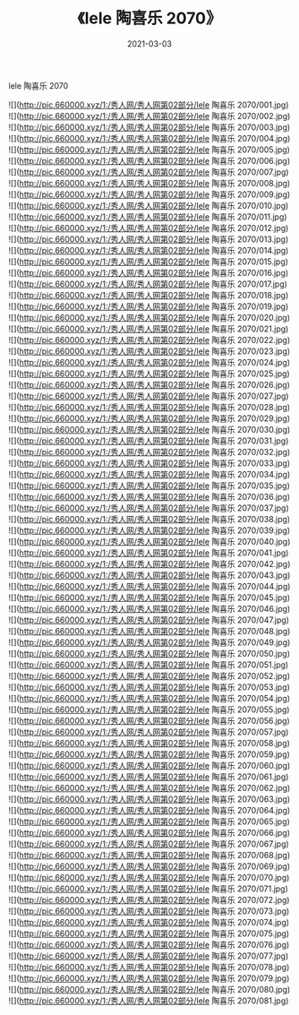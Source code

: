 ﻿---
layout: post
title:  《lele 陶喜乐 2070》
date:   2021-03-03
img: http://pic.660000.xyz/1:/秀人网/秀人网第02部分/lele 陶喜乐 2070/000.jpg
categories: [美女, 清纯, 唯美]
---

lele 陶喜乐 2070

  ![](http://pic.660000.xyz/1:/秀人网/秀人网第02部分/lele 陶喜乐 2070/001.jpg) <br> ![](http://pic.660000.xyz/1:/秀人网/秀人网第02部分/lele 陶喜乐 2070/002.jpg) <br> ![](http://pic.660000.xyz/1:/秀人网/秀人网第02部分/lele 陶喜乐 2070/003.jpg) <br> ![](http://pic.660000.xyz/1:/秀人网/秀人网第02部分/lele 陶喜乐 2070/004.jpg) <br> ![](http://pic.660000.xyz/1:/秀人网/秀人网第02部分/lele 陶喜乐 2070/005.jpg) <br> ![](http://pic.660000.xyz/1:/秀人网/秀人网第02部分/lele 陶喜乐 2070/006.jpg) <br> ![](http://pic.660000.xyz/1:/秀人网/秀人网第02部分/lele 陶喜乐 2070/007.jpg) <br> ![](http://pic.660000.xyz/1:/秀人网/秀人网第02部分/lele 陶喜乐 2070/008.jpg) <br> ![](http://pic.660000.xyz/1:/秀人网/秀人网第02部分/lele 陶喜乐 2070/009.jpg) <br> ![](http://pic.660000.xyz/1:/秀人网/秀人网第02部分/lele 陶喜乐 2070/010.jpg) <br> ![](http://pic.660000.xyz/1:/秀人网/秀人网第02部分/lele 陶喜乐 2070/011.jpg) <br> ![](http://pic.660000.xyz/1:/秀人网/秀人网第02部分/lele 陶喜乐 2070/012.jpg) <br> ![](http://pic.660000.xyz/1:/秀人网/秀人网第02部分/lele 陶喜乐 2070/013.jpg) <br> ![](http://pic.660000.xyz/1:/秀人网/秀人网第02部分/lele 陶喜乐 2070/014.jpg) <br> ![](http://pic.660000.xyz/1:/秀人网/秀人网第02部分/lele 陶喜乐 2070/015.jpg) <br> ![](http://pic.660000.xyz/1:/秀人网/秀人网第02部分/lele 陶喜乐 2070/016.jpg) <br> ![](http://pic.660000.xyz/1:/秀人网/秀人网第02部分/lele 陶喜乐 2070/017.jpg) <br> ![](http://pic.660000.xyz/1:/秀人网/秀人网第02部分/lele 陶喜乐 2070/018.jpg) <br> ![](http://pic.660000.xyz/1:/秀人网/秀人网第02部分/lele 陶喜乐 2070/019.jpg) <br> ![](http://pic.660000.xyz/1:/秀人网/秀人网第02部分/lele 陶喜乐 2070/020.jpg) <br> ![](http://pic.660000.xyz/1:/秀人网/秀人网第02部分/lele 陶喜乐 2070/021.jpg) <br> ![](http://pic.660000.xyz/1:/秀人网/秀人网第02部分/lele 陶喜乐 2070/022.jpg) <br> ![](http://pic.660000.xyz/1:/秀人网/秀人网第02部分/lele 陶喜乐 2070/023.jpg) <br> ![](http://pic.660000.xyz/1:/秀人网/秀人网第02部分/lele 陶喜乐 2070/024.jpg) <br> ![](http://pic.660000.xyz/1:/秀人网/秀人网第02部分/lele 陶喜乐 2070/025.jpg) <br> ![](http://pic.660000.xyz/1:/秀人网/秀人网第02部分/lele 陶喜乐 2070/026.jpg) <br> ![](http://pic.660000.xyz/1:/秀人网/秀人网第02部分/lele 陶喜乐 2070/027.jpg) <br> ![](http://pic.660000.xyz/1:/秀人网/秀人网第02部分/lele 陶喜乐 2070/028.jpg) <br> ![](http://pic.660000.xyz/1:/秀人网/秀人网第02部分/lele 陶喜乐 2070/029.jpg) <br> ![](http://pic.660000.xyz/1:/秀人网/秀人网第02部分/lele 陶喜乐 2070/030.jpg) <br> ![](http://pic.660000.xyz/1:/秀人网/秀人网第02部分/lele 陶喜乐 2070/031.jpg) <br> ![](http://pic.660000.xyz/1:/秀人网/秀人网第02部分/lele 陶喜乐 2070/032.jpg) <br> ![](http://pic.660000.xyz/1:/秀人网/秀人网第02部分/lele 陶喜乐 2070/033.jpg) <br> ![](http://pic.660000.xyz/1:/秀人网/秀人网第02部分/lele 陶喜乐 2070/034.jpg) <br> ![](http://pic.660000.xyz/1:/秀人网/秀人网第02部分/lele 陶喜乐 2070/035.jpg) <br> ![](http://pic.660000.xyz/1:/秀人网/秀人网第02部分/lele 陶喜乐 2070/036.jpg) <br> ![](http://pic.660000.xyz/1:/秀人网/秀人网第02部分/lele 陶喜乐 2070/037.jpg) <br> ![](http://pic.660000.xyz/1:/秀人网/秀人网第02部分/lele 陶喜乐 2070/038.jpg) <br> ![](http://pic.660000.xyz/1:/秀人网/秀人网第02部分/lele 陶喜乐 2070/039.jpg) <br> ![](http://pic.660000.xyz/1:/秀人网/秀人网第02部分/lele 陶喜乐 2070/040.jpg) <br> ![](http://pic.660000.xyz/1:/秀人网/秀人网第02部分/lele 陶喜乐 2070/041.jpg) <br> ![](http://pic.660000.xyz/1:/秀人网/秀人网第02部分/lele 陶喜乐 2070/042.jpg) <br> ![](http://pic.660000.xyz/1:/秀人网/秀人网第02部分/lele 陶喜乐 2070/043.jpg) <br> ![](http://pic.660000.xyz/1:/秀人网/秀人网第02部分/lele 陶喜乐 2070/044.jpg) <br> ![](http://pic.660000.xyz/1:/秀人网/秀人网第02部分/lele 陶喜乐 2070/045.jpg) <br> ![](http://pic.660000.xyz/1:/秀人网/秀人网第02部分/lele 陶喜乐 2070/046.jpg) <br> ![](http://pic.660000.xyz/1:/秀人网/秀人网第02部分/lele 陶喜乐 2070/047.jpg) <br> ![](http://pic.660000.xyz/1:/秀人网/秀人网第02部分/lele 陶喜乐 2070/048.jpg) <br> ![](http://pic.660000.xyz/1:/秀人网/秀人网第02部分/lele 陶喜乐 2070/049.jpg) <br> ![](http://pic.660000.xyz/1:/秀人网/秀人网第02部分/lele 陶喜乐 2070/050.jpg) <br> ![](http://pic.660000.xyz/1:/秀人网/秀人网第02部分/lele 陶喜乐 2070/051.jpg) <br> ![](http://pic.660000.xyz/1:/秀人网/秀人网第02部分/lele 陶喜乐 2070/052.jpg) <br> ![](http://pic.660000.xyz/1:/秀人网/秀人网第02部分/lele 陶喜乐 2070/053.jpg) <br> ![](http://pic.660000.xyz/1:/秀人网/秀人网第02部分/lele 陶喜乐 2070/054.jpg) <br> ![](http://pic.660000.xyz/1:/秀人网/秀人网第02部分/lele 陶喜乐 2070/055.jpg) <br> ![](http://pic.660000.xyz/1:/秀人网/秀人网第02部分/lele 陶喜乐 2070/056.jpg) <br> ![](http://pic.660000.xyz/1:/秀人网/秀人网第02部分/lele 陶喜乐 2070/057.jpg) <br> ![](http://pic.660000.xyz/1:/秀人网/秀人网第02部分/lele 陶喜乐 2070/058.jpg) <br> ![](http://pic.660000.xyz/1:/秀人网/秀人网第02部分/lele 陶喜乐 2070/059.jpg) <br> ![](http://pic.660000.xyz/1:/秀人网/秀人网第02部分/lele 陶喜乐 2070/060.jpg) <br> ![](http://pic.660000.xyz/1:/秀人网/秀人网第02部分/lele 陶喜乐 2070/061.jpg) <br> ![](http://pic.660000.xyz/1:/秀人网/秀人网第02部分/lele 陶喜乐 2070/062.jpg) <br> ![](http://pic.660000.xyz/1:/秀人网/秀人网第02部分/lele 陶喜乐 2070/063.jpg) <br> ![](http://pic.660000.xyz/1:/秀人网/秀人网第02部分/lele 陶喜乐 2070/064.jpg) <br> ![](http://pic.660000.xyz/1:/秀人网/秀人网第02部分/lele 陶喜乐 2070/065.jpg) <br> ![](http://pic.660000.xyz/1:/秀人网/秀人网第02部分/lele 陶喜乐 2070/066.jpg) <br> ![](http://pic.660000.xyz/1:/秀人网/秀人网第02部分/lele 陶喜乐 2070/067.jpg) <br> ![](http://pic.660000.xyz/1:/秀人网/秀人网第02部分/lele 陶喜乐 2070/068.jpg) <br> ![](http://pic.660000.xyz/1:/秀人网/秀人网第02部分/lele 陶喜乐 2070/069.jpg) <br> ![](http://pic.660000.xyz/1:/秀人网/秀人网第02部分/lele 陶喜乐 2070/070.jpg) <br> ![](http://pic.660000.xyz/1:/秀人网/秀人网第02部分/lele 陶喜乐 2070/071.jpg) <br> ![](http://pic.660000.xyz/1:/秀人网/秀人网第02部分/lele 陶喜乐 2070/072.jpg) <br> ![](http://pic.660000.xyz/1:/秀人网/秀人网第02部分/lele 陶喜乐 2070/073.jpg) <br> ![](http://pic.660000.xyz/1:/秀人网/秀人网第02部分/lele 陶喜乐 2070/074.jpg) <br> ![](http://pic.660000.xyz/1:/秀人网/秀人网第02部分/lele 陶喜乐 2070/075.jpg) <br> ![](http://pic.660000.xyz/1:/秀人网/秀人网第02部分/lele 陶喜乐 2070/076.jpg) <br> ![](http://pic.660000.xyz/1:/秀人网/秀人网第02部分/lele 陶喜乐 2070/077.jpg) <br> ![](http://pic.660000.xyz/1:/秀人网/秀人网第02部分/lele 陶喜乐 2070/078.jpg) <br> ![](http://pic.660000.xyz/1:/秀人网/秀人网第02部分/lele 陶喜乐 2070/079.jpg) <br> ![](http://pic.660000.xyz/1:/秀人网/秀人网第02部分/lele 陶喜乐 2070/080.jpg) <br> ![](http://pic.660000.xyz/1:/秀人网/秀人网第02部分/lele 陶喜乐 2070/081.jpg) <br>